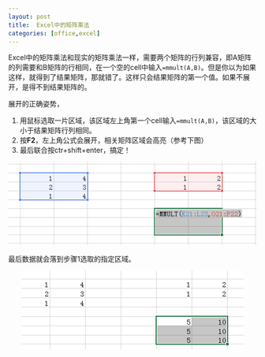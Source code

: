 ```yaml
---
layout: post
title:  Excel中的矩阵乘法
categories: [office,excel]
---
```


Excel中的矩阵乘法和现实的矩阵乘法一样，需要两个矩阵的行列兼容，即A矩阵的列需要和B矩阵的行相同，在一个空的cell中输入`=mmult(A,B)`。但是你以为如果这样，就得到了结果矩阵，那就错了。这样只会结果矩阵的第一个值。如果不展开，是得不到结果矩阵的。

展开的正确姿势，

1. 用鼠标选取一片区域，该区域左上角第一个cell输入`=mmult(A,B)`，该区域的大小于结果矩阵行列相同。
2. 按**F2**，左上角公式会展开，相关矩阵区域会高亮（参考下图）
3. 最后联合按ctr+shift+enter，搞定！

<div align='center'>
  <img src='/img/excel_mmult_demo.png' />
</div>

最后数据就会落到步骤1选取的指定区域。
<div align='center'>
  <img src='/img/excel_mmult_result.png' />
</div>

